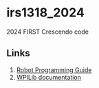 # irs1318_2024

2024 FIRST Crescendo code

## Links
1. [Robot Programming Guide](/Robot%20Programming%20Guide.md)
2. [WPILib documentation](https://docs.wpilib.org)
